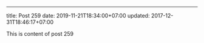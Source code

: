 ---
title: Post 259
date: 2019-11-21T18:34:00+07:00
updated: 2017-12-31T18:46:17+07:00

This is content of post 259